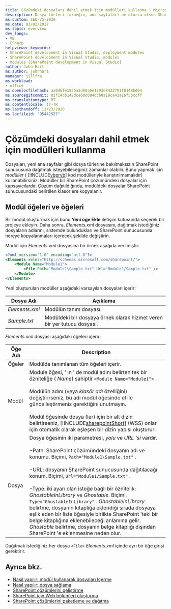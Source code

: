 ```yaml
---
title: Çözümdeki dosyaları dahil etmek için modülleri kullanma | Microsoft Docs
description: Dosya türleri (örneğin, ana sayfalar) ne olursa olsun SharePoint sunucusuna dosya dağıtmak için modüller veya bir SharePoint çözümünde dosya kapsayıcıları kullanın.
ms.custom: SEO-VS-2020
ms.date: 02/02/2017
ms.topic: overview
dev_langs:
- VB
- CSharp
helpviewer_keywords:
- SharePoint development in Visual Studio, deployment modules
- SharePoint development in Visual Studio, modules
- modules [SharePoint development in Visual Studio]
author: John-Hart
ms.author: johnhart
manager: jillfra
ms.workload:
- office
ms.openlocfilehash: aa0d6fe1855a1d60a0e1293e8422791f8148bd04
ms.sourcegitcommit: 02f14db142dce68d084dcb0a19ca41a16f5bccff
ms.translationtype: MT
ms.contentlocale: tr-TR
ms.lasthandoff: 11/23/2020
ms.locfileid: "95442527"
---
```

# <a name="use-modules-to-include-files-in-the-solution"></a>Çözümdeki dosyaları dahil etmek için modülleri kullanma
  Dosyaları, yeni ana sayfalar gibi dosya türlerine bakılmaksızın SharePoint sunucusuna dağıtmak isteyebileceğiniz zamanlar olabilir. Bunu yapmak için *modüller* ( [!INCLUDE[vbprvb](../sharepoint/includes/vbprvb-md.md)] kod modülleriyle karıştırılmamalıdır) kullanabilirsiniz. Modüller bir SharePoint çözümündeki dosyalar için kapsayıcılardır. Çözüm dağıtıldığında, modüldeki dosyalar SharePoint sunucusundaki belirtilen klasörlere kopyalanır.

## <a name="module-items-and-elements"></a>Modül öğeleri ve öğeleri
 Bir modül oluşturmak için bunu **Yeni öğe Ekle** iletişim kutusunda seçerek bir projeye ekleyin. Daha sonra, *Elements.xml* dosyasını, dağıtmak istediğiniz dosyaların adlarını, sistemde bulundukları ve SharePoint sunucusunda nereye kopyalanmaları içerecek şekilde değiştirin.

 Modül için *Elements.xml* dosyasına bir örnek aşağıda verilmiştir:

```xml
<?xml version="1.0" encoding="utf-8"?>
<Elements xmlns="http://schemas.microsoft.com/sharepoint/">
    <Module Name="Module1">
        <File Path="Module1\Sample.txt" Url="Module1/Sample.txt" />
    </Module>
</Elements>

```

 Yeni oluşturulan modüller aşağıdaki varsayılan dosyaları içerir:

|Dosya Adı|Açıklama|
|---------------|-----------------|
|*Elements.xml*|Modülün tanım dosyası.|
|*Sample.txt*|Modüldeki bir dosyaya örnek olarak hizmet veren bir yer tutucu dosyası.|

 *Elements.xml* dosyası aşağıdaki öğeleri içerir:

|Öğe Adı|Description|
|------------------|-----------------|
|Öğeler|Modülde tanımlanan tüm öğeleri içerir.|
|Modül|Module öğesi, ' ın ' de modül adını belirten tek bir özniteliğe ( *Name*) sahiptir `<Module Name="Module1">` .<br /><br /> Modülün adını (veya *klasör adı* özelliğini) değiştirirseniz, bu adı modül öğesinde el ile güncelleştirmeniz gerektiğini unutmayın.<br /><br /> Modül öğesinde dosya (ler) için bir alt dizin belirtirseniz, [!INCLUDE[sharepointShort](../sharepoint/includes/sharepointshort-md.md)] (WSS) onlar için otomatik olarak eşleşen bir dizin yapısı oluşturur.|
|Dosya|Dosya öğesinin iki parametresi, *yolu* ve *URL 'si* vardır.<br /><br /> -Path: SharePoint çözümündeki dosyanın adı ve konumu. Biçimi, `Path="Module1\Sample.txt"` .<br /><br /> -URL: dosyanın SharePoint sunucusunda dağıtılacağı konum. Biçimi, `Url="Module1/Sample.txt"` .<br /><br /> -Type: iki ayarı olan isteğe bağlı bir öznitelik: *GhostableInLibrary* ve *Ghostable*. Biçimi, `Type="GhostableInLibrary"` . *GhostableInLibrary* belirtme, dosyanın kitaplığa eklendiği sırada dosyaya eşlik eden bir liste öğesiyle birlikte SharePoint 'teki bir belge kitaplığına eklenebileceği anlamına gelir. *Ghostable* belirtme, dosyanın belge kitaplığı dışından SharePoint 'e eklenmesine neden olur.|

 Dağıtmak istediğiniz her dosya `<File>` *Elements.xml* içinde ayrı bir öğe girişi gerektirir.

## <a name="see-also"></a>Ayrıca bkz.
- [Nasıl yapılır: modül kullanarak dosyaları Içerme](../sharepoint/how-to-include-files-by-using-a-module.md)
- [Nasıl yapılır: dosya sağlama](/previous-versions/office/developer/sharepoint-2010/ms441170(v=office.14))
- [SharePoint çözümlerini geliştirme](../sharepoint/developing-sharepoint-solutions.md)
- [SharePoint için Web bölümleri oluşturma](../sharepoint/creating-web-parts-for-sharepoint.md)
- [SharePoint çözümlerini paketleme ve dağıtma](../sharepoint/packaging-and-deploying-sharepoint-solutions.md)
